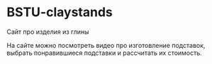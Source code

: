 # BSTU-claystands
Сайт про изделия из глины

На сайте можно посмотреть видео про изготовление подставок, 
выбрать понравившиеся подставки и рассчитать их стоимость.
